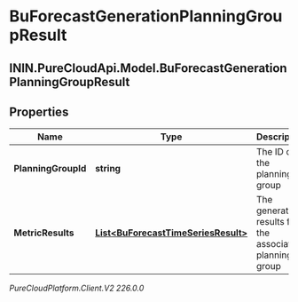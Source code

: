 # BuForecastGenerationPlanningGroupResult

## ININ.PureCloudApi.Model.BuForecastGenerationPlanningGroupResult

## Properties

|Name | Type | Description | Notes|
|------------ | ------------- | ------------- | -------------|
| **PlanningGroupId** | **string** | The ID of the planning group | [optional] |
| **MetricResults** | [**List&lt;BuForecastTimeSeriesResult&gt;**](BuForecastTimeSeriesResult) | The generation results for the associated planning group | [optional] |



_PureCloudPlatform.Client.V2 226.0.0_
